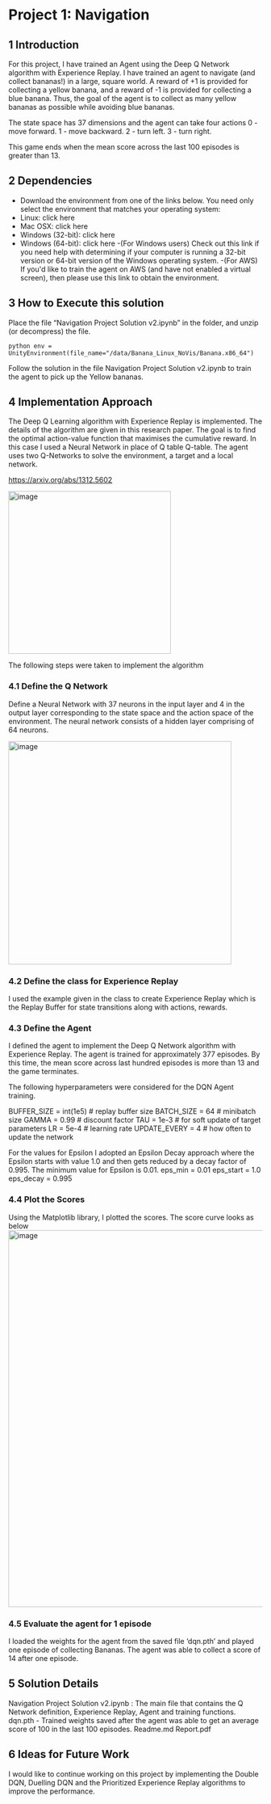 # **Project 1: Navigation**

## **1 Introduction**
For this project, I have trained an Agent using the Deep Q Network algorithm with Experience Replay. I have trained an agent to navigate (and collect bananas!) in a large, square world. A reward of +1 is provided for collecting a yellow banana, and a reward of -1 is provided for collecting a blue banana. Thus, the goal of the agent is to collect as many yellow bananas as possible while avoiding blue bananas. 

The state space has 37 dimensions and the agent can take four actions
0 - move forward.
1 - move backward.
2 - turn left.
3 - turn right.

This game ends when the mean score across the last 100 episodes is greater than 13.

## **2 Dependencies**
- Download the environment from one of the links below. You need only select the environment that matches your operating system:
- Linux: click here
- Mac OSX: click here
- Windows (32-bit): click here
- Windows (64-bit): click here
-(For Windows users) Check out this link if you need help with determining if your computer is running a 32-bit version or 64-bit version of the Windows operating system.
-(For AWS) If you'd like to train the agent on AWS (and have not enabled a virtual screen), then please use this link to obtain the environment.

## **3 How to Execute this solution**
Place the file “Navigation Project Solution v2.ipynb”  in the folder, and unzip (or decompress) the file.

```python env = UnityEnvironment(file_name="/data/Banana_Linux_NoVis/Banana.x86_64")```

Follow the solution in the file Navigation Project Solution v2.ipynb to train the agent to pick up the Yellow bananas. 

## **4 Implementation Approach**
The Deep Q Learning algorithm with Experience Replay is implemented. The details of the algorithm are given in this research paper. The goal is to find the optimal action-value function that maximises the cumulative reward. In this case I used a Neural Network in place of Q table Q-table. The agent uses two Q-Networks to solve the environment, a target and a local network.

https://arxiv.org/abs/1312.5602

<img width="322" alt="image" src="https://github.com/user-attachments/assets/02849387-5455-4051-aa1b-5af7d32f14d6" />

The following steps were taken to implement the algorithm
### **4.1 Define the Q Network**
Define a Neural Network with 37 neurons in the input layer and 4 in the output layer corresponding to the state space and the action space of the environment. The neural network consists of a hidden layer comprising of 64 neurons.

<img width="442" alt="image" src="https://github.com/user-attachments/assets/2ffacb05-50ee-4c5a-aebd-857d4880f949" />


### **4.2 Define the class for Experience Replay**
I used the example given in the class to create Experience Replay which is the Replay Buffer for state transitions along with actions, rewards.

### **4.3 Define the Agent**
I defined the agent to implement the Deep Q Network algorithm with Experience Replay. The agent is trained for approximately 377 episodes. By this time, the mean score across last hundred episodes is more than 13 and the game terminates.

The following hyperparameters were considered for the DQN Agent training.

BUFFER_SIZE = int(1e5)  # replay buffer size
BATCH_SIZE = 64         # minibatch size
GAMMA = 0.99            # discount factor
TAU = 1e-3              # for soft update of target parameters
LR = 5e-4               # learning rate 
UPDATE_EVERY = 4        # how often to update the network

For the values for Epsilon I adopted an Epsilon Decay approach where the Epsilon starts with value 1.0 and then gets reduced by a decay factor of 0.995. The minimum value for Epsilon is 0.01.
eps_min = 0.01
eps_start = 1.0
eps_decay = 0.995

### **4.4 Plot the Scores**
Using the Matplotlib library, I plotted the scores. The score curve looks as below
<img width="746" alt="image" src="https://github.com/user-attachments/assets/e21fb5bd-53a6-4c9a-8479-21375f567c31" />


### **4.5 Evaluate the agent for 1 episode**
I loaded the weights for the agent from the saved file ‘dqn.pth’ and played one episode of collecting Bananas. The agent was able to collect a score of 14 after one episode.

## **5 Solution Details**
Navigation Project Solution v2.ipynb : The main file that contains the Q Network definition, Experience Replay, Agent and training functions.
dqn.pth - Trained weights saved after the agent was able to get an average score of 100 in the last 100 episodes.
Readme.md
Report.pdf

## **6 Ideas for Future Work**
I would like to continue working on this project by implementing the Double DQN, Duelling DQN and the Prioritized Experience Replay algorithms to improve the performance.



